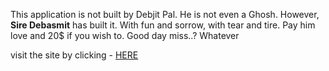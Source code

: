 This application is not built by Debjit Pal. He is not even a Ghosh.
However, **Sire Debasmit** has built it. With fun and sorrow, with tear and tire. Pay him love and 20$ if you wish to. Good day miss..? Whatever


visit the site by clicking - [HERE](https://guthib.com)